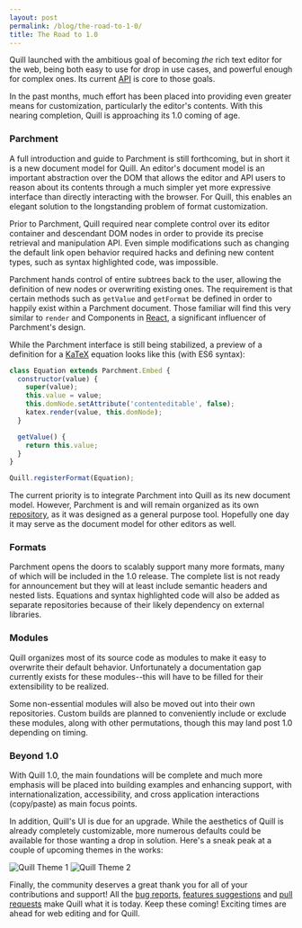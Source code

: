 ```yaml
---
layout: post
permalink: /blog/the-road-to-1-0/
title: The Road to 1.0
---
```


Quill launched with the ambitious goal of becoming *the* rich text editor for the web, being both easy to use for drop in use cases, and powerful enough for complex ones. Its current [API](/docs/api/) is core to those goals.

In the past months, much effort has been placed into providing even greater means for customization, particularly the editor's contents. With this nearing completion, Quill is approaching its 1.0 coming of age.


### Parchment

A full introduction and guide to Parchment is still forthcoming, but in short it is a new document model for Quill. An editor's document model is an important abstraction over the DOM that allows the editor and API users to reason about its contents through a much simpler yet more expressive interface than directly interacting with the browser. For Quill, this enables an elegant solution to the longstanding problem of format customization.

<!-- more -->

Prior to Parchment, Quill required near complete control over its editor container and descendant DOM nodes in order to provide its precise retrieval and manipulation API. Even simple modifications such as changing the default link open behavior required hacks and defining new content types, such as syntax highlighted code, was impossible.

Parchment hands control of entire subtrees back to the user, allowing the definition of new nodes or overwriting existing ones. The requirement is that certain methods such as `getValue` and `getFormat` be defined in order to happily exist within a Parchment document. Those familiar will find this very similar to `render` and Components in [React](https://facebook.github.io/react/), a significant influencer of Parchment's design.

While the Parchment interface is still being stabilized, a preview of a definition for a [KaTeX](https://github.com/Khan/KaTeX) equation looks like this (with ES6 syntax):

```javascript
class Equation extends Parchment.Embed {
  constructor(value) {
    super(value);
    this.value = value;
    this.domNode.setAttribute('contenteditable', false);
    katex.render(value, this.domNode);
  }

  getValue() {
    return this.value;
  }
}

Quill.registerFormat(Equation);
```

The current priority is to integrate Parchment into Quill as its new document model. However, Parchment is and will remain organized as its own [repository](https://github.com/quilljs/parchment), as it was designed as a general purpose tool. Hopefully one day it may serve as the document model for other editors as well.


### Formats

Parchment opens the doors to scalably support many more formats, many of which will be included in the 1.0 release. The complete list is not ready for announcement but they will at least include semantic headers and nested lists. Equations and syntax highlighted code will also be added as separate repositories because of their likely dependency on external libraries.


### Modules

Quill organizes most of its source code as modules to make it easy to overwrite their default behavior. Unfortunately a documentation gap currently exists for these modules--this will have to be filled for their extensibility to be realized.

Some non-essential modules will also be moved out into their own repositories. Custom builds are planned to conveniently include or exclude these modules, along with other permutations, though this may land post 1.0 depending on timing.


### Beyond 1.0

With Quill 1.0, the main foundations will be complete and much more emphasis will be placed into building examples and enhancing support, with internationalization, accessibility, and cross application interactions (copy/paste) as main focus points.

In addition, Quill's UI is due for an upgrade. While the aesthetics of Quill is already completely customizable, more numerous defaults could be available for those wanting a drop in solution. Here's a sneak peak at a couple of upcoming themes in the works:

<p>
  <img class="road-1-theme-preview" src="/assets/images/blog/theme-1.png" alt="Quill Theme 1">
  <img class="road-1-theme-preview" src="/assets/images/blog/theme-2.png" alt="Quill Theme 2">
</p>

Finally, the community deserves a great thank you for all of your contributions and support! All the [bug reports](https://github.com/quilljs/quill/labels/bug), [features suggestions](https://github.com/quilljs/quill/labels/feature) and [pull requests](https://github.com/quilljs/quill/pulls?q=is%3Apr) make Quill what it is today. Keep these coming! Exciting times are ahead for web editing and for Quill.
